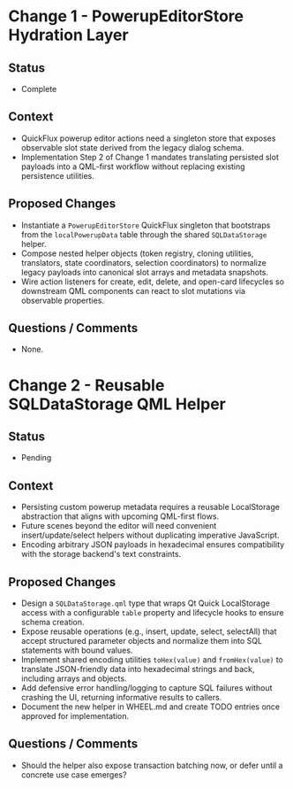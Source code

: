 # Change 1 - PowerupEditorStore Hydration Layer
## Status
- Complete
## Context
- QuickFlux powerup editor actions need a singleton store that exposes observable slot state derived from the legacy dialog schema.
- Implementation Step 2 of Change 1 mandates translating persisted slot payloads into a QML-first workflow without replacing existing persistence utilities.
## Proposed Changes
- Instantiate a `PowerupEditorStore` QuickFlux singleton that bootstraps from the `localPowerupData` table through the shared `SQLDataStorage` helper.
- Compose nested helper objects (token registry, cloning utilities, translators, state coordinators, selection coordinators) to normalize legacy payloads into canonical slot arrays and metadata snapshots.
- Wire action listeners for create, edit, delete, and open-card lifecycles so downstream QML components can react to slot mutations via observable properties.
## Questions / Comments
- None.

# Change 2 - Reusable SQLDataStorage QML Helper
## Status
- Pending
## Context
- Persisting custom powerup metadata requires a reusable LocalStorage abstraction that aligns with upcoming QML-first flows.
- Future scenes beyond the editor will need convenient insert/update/select helpers without duplicating imperative JavaScript.
- Encoding arbitrary JSON payloads in hexadecimal ensures compatibility with the storage backend's text constraints.

## Proposed Changes
- Design a `SQLDataStorage.qml` type that wraps Qt Quick LocalStorage access with a configurable `table` property and lifecycle hooks to ensure schema creation.
- Expose reusable operations (e.g., insert, update, select, selectAll) that accept structured parameter objects and normalize them into SQL statements with bound values.
- Implement shared encoding utilities `toHex(value)` and `fromHex(value)` to translate JSON-friendly data into hexadecimal strings and back, including arrays and objects.
- Add defensive error handling/logging to capture SQL failures without crashing the UI, returning informative results to callers.
- Document the new helper in WHEEL.md and create TODO entries once approved for implementation.

## Questions / Comments
- Should the helper also expose transaction batching now, or defer until a concrete use case emerges?
